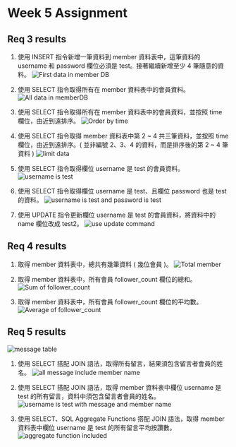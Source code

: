# Week 5 Assignment
## Req 3 results
1. 使用 INSERT 指令新增一筆資料到 member 資料表中，這筆資料的 username 和 password 欄位必須是 test。接著繼續新增至少 4 筆隨意的資料。
![First data in member DB](/img/1.png)

2. 使用 SELECT 指令取得所有在 member 資料表中的會員資料。
![All data in memberDB](/img/2.png)

3. 使用 SELECT 指令取得所有在 member 資料表中的會員資料，並按照 time 欄位，由近到遠排序。
![Order by time](/img/3.png)

4. 使用 SELECT 指令取得 member 資料表中第 2 ~ 4 共三筆資料，並按照 time 欄位，由近到遠排序。( 並非編號 2、3、4 的資料，而是排序後的第 2 ~ 4 筆資料 )
![limit data](/img/4.png)

5. 使用 SELECT 指令取得欄位 username 是 test 的會員資料。
![username is test](/img/5.png)

6. 使用 SELECT 指令取得欄位 username 是 test、且欄位 password 也是 test 的資料。
![username is test and password is test](/img/6.png)

7. 使用 UPDATE 指令更新欄位 username 是 test 的會員資料，將資料中的 name 欄位改成 test2。
![use update command](/img/7.png)

## Req 4 results
1. 取得 member 資料表中，總共有幾筆資料 ( 幾位會員 )。
![Total member](/img/4-1.png)

2. 取得 member 資料表中，所有會員 follower_count 欄位的總和。
![Sum of follower_count](/img/4-2.png)

3. 取得 member 資料表中，所有會員 follower_count 欄位的平均數。
![Average of follower_count](/img/4-3.png)

## Req 5 results
![message table](/img/5-0.png)
1. 使用 SELECT 搭配 JOIN 語法，取得所有留言，結果須包含留言者會員的姓名。
![all message include member name](/img/5-1.png)

2. 使用 SELECT 搭配 JOIN 語法，取得 member 資料表中欄位 username 是 test 的所有留言，資料中須包含留言者會員的姓名。
![username is test with message and member name](/img/5-2.png)

3. 使用 SELECT、SQL Aggregate Functions 搭配 JOIN 語法，取得 member 資料表中欄位 username 是 test 的所有留言平均按讚數。
![aggregate function included](/img/5-3.png)